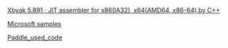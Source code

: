 [Xbyak 5.891 ; JIT assembler for x86(IA32), x64(AMD64, x86-64) by C++](https://github.com/herumi/xbyak)

[Microsoft samples](ttps://docs.microsoft.com/en-us/cpp/intrinsics/cpuid-cpuidex?view=vs-2019)

[Paddle_used_code](https://github.com/PaddlePaddle/Paddle/pull/22716)
